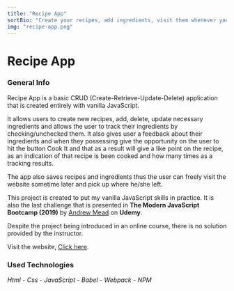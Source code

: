 ```yaml
---
title: "Recipe App"
sortBio: "Create your recipes, add ingredients, visit them whenever you need!"
img: "recipe-app.png"
---
```


# Recipe App

### General Info

Recipe App is a basic CRUD (Create-Retrieve-Update-Delete) application that is created entirely with vanilla JavaScript.

It allows users to create new recipes, add, delete, update necessary ingredients and allows the user to track their ingredients by checking/unchecked them. It also gives user a feedback about their ingredients and when they possessing give the opportunity on the user to hit the button Cook It and that as a result will give a like point on the recipe, as an indication of that recipe is been cooked and how many times as a tracking results.

The app also saves recipes and ingredients thus the user can freely visit the website sometime later and pick up where he/she left.

This project is created to put my vanilla JavaScript skills in practice. It is also the last challenge that is presented in **The Modern JavaScript Bootcamp (2019)** by [Andrew Mead](https://mead.io/) on **Udemy**.

Despite the project being introduced in an online course, there is no solution provided by the instructor.

Visit the website, [Click here](http://recipe-app-vanjs.surge.sh/).

### Used Technologies

_Html - Css - JavaScript - Babel - Webpack - NPM_
